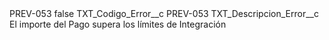 <?xml version="1.0" encoding="UTF-8"?>
<CustomMetadata xmlns="http://soap.sforce.com/2006/04/metadata" xmlns:xsi="http://www.w3.org/2001/XMLSchema-instance" xmlns:xsd="http://www.w3.org/2001/XMLSchema">
    <label>PREV-053</label>
    <protected>false</protected>
    <values>
        <field>TXT_Codigo_Error__c</field>
        <value xsi:type="xsd:string">PREV-053</value>
    </values>
    <values>
        <field>TXT_Descripcion_Error__c</field>
        <value xsi:type="xsd:string">El importe del Pago supera los límites de Integración</value>
    </values>
</CustomMetadata>
